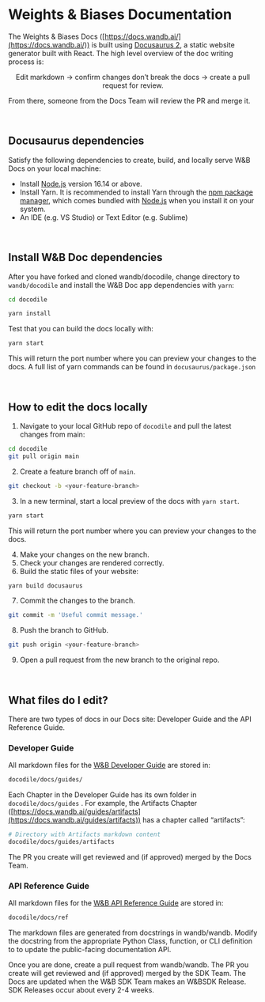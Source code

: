 # Weights & Biases Documentation

The Weights & Biases Docs ([https://docs.wandb.ai/](https://docs.wandb.ai/)) is built using [Docusaurus 2](https://docusaurus.io/), a static website generator built with React. The high level overview of the doc writing process is:

<div align='center'>Edit markdown → confirm changes don’t break the docs → create a pull request for review.</div>

From there, someone from the Docs Team will review the PR and merge it. 

&nbsp;

## Docusaurus dependencies

Satisfy the following dependencies to create, build, and locally serve W&B Docs on your local machine:

- Install [Node.js](https://nodejs.org/en/download/) version 16.14 or above.
- Install Yarn. It is recommended to install Yarn through the [npm package manager](http://npmjs.org/), which comes bundled with [Node.js](https://nodejs.org/) when you install it on your system.
- An IDE (e.g. VS Studio) or Text Editor (e.g. Sublime)

&nbsp;

## Install W&B Doc dependencies

After you have forked and cloned wandb/docodile, change directory to `wandb/docodile` and install the W&B Doc app dependencies with `yarn`:

```bash
cd docodile

yarn install
```

Test that you can build the docs locally with:

```bash
yarn start
```

This will return the port number where you can preview your changes to the docs. A full list of yarn commands can be found in `docusaurus/package.json`

&nbsp;

## How to edit the docs locally

1. Navigate to your local GitHub repo of `docodile` and pull the latest changes from main:

```bash
cd docodile
git pull origin main
```

2. Create a feature branch off of `main`.

```bash
git checkout -b <your-feature-branch>
```

3. In a new terminal, start a local preview of the docs with `yarn start`.

```bash
yarn start
```

This will return the port number where you can preview your changes to the docs.

4. Make your changes on the new branch.
5. Check your changes are rendered correctly.
6. Build the static files of your website:

```bash
yarn build docusaurus 
```

7. Commit the changes to the branch.

```bash
git commit -m 'Useful commit message.'
```

8. Push the branch to GitHub.

```bash
git push origin <your-feature-branch>
```

9. Open a pull request from the new branch to the original repo.

&nbsp;

## What files do I edit?

There are two types of docs in our Docs site: Developer Guide and the API Reference Guide.

### Developer Guide

All markdown files for the [W&B Developer Guide](https://docs.wandb.ai/) are stored in:

```bash
docodile/docs/guides/
```

Each Chapter in the Developer Guide has its own folder in `docodile/docs/guides` . For example, the Artifacts Chapter ([https://docs.wandb.ai/guides/artifacts](https://docs.wandb.ai/guides/artifacts)) has a chapter called “artifacts”:

```bash
# Directory with Artifacts markdown content
docodile/docs/guides/artifacts
```

The PR you create will get reviewed and (if approved) merged by the Docs Team.

### API Reference Guide

All markdown files for the [W&B API Reference Guide](https://docs.wandb.ai/ref) are stored in:

```bash
docodile/docs/ref
```

The markdown files are generated from docstrings in wandb/wandb. Modify the docstring from the appropriate Python Class, function, or CLI definition to to update the public-facing documentation API.

Once you are done, create a pull request from wandb/wandb. The PR you create will get reviewed and (if approved) merged by the SDK Team. The Docs are updated when the W&B SDK Team makes an W&BSDK Release. SDK Releases occur about every 2-4 weeks.

&nbsp;
